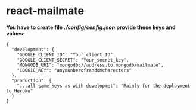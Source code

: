 # react-mailmate

**You have to create file** ***./config/config.json*** **provide these keys and values:**

```
{
  "development": {
    "GOOGLE_CLIENT_ID": "Your_client_ID",
    "GOOGLE_CLIENT_SECRET": "Your_secret_key",
    "MONGODB_URI": "mongodb://address.to.mongodb/mailmate",
    "COOKIE_KEY": "anymunberofrandomcharecters"
  },
  "production": {
    "...all same keys as with developmet": "Mainly for the deployment to Heroku"
  }
}
```
